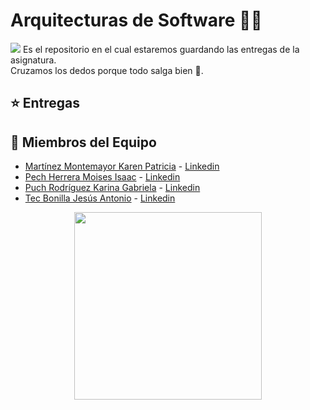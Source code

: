 # Arquitecturas de Software 👨‍💻
<img src="https://i.pinimg.com/originals/ca/26/2e/ca262e0354eea311c41134c3e4bc3bc2.gif">
Es el repositorio en el cual estaremos guardando las entregas de la asignatura. <br>
Cruzamos los dedos porque todo salga bien 🤞.

## ⭐️ Entregas

## 🌟 Miembros del Equipo
- [Martínez Montemayor Karen Patricia]() - [Linkedin](https://www.linkedin.com/in/karen-patricia-martinez-montemayor-92b43828a/?utm_source=share&utm_campaign=share_via&utm_content=profile&utm_medium=android_app)
- [Pech Herrera Moises Isaac]() - [Linkedin](https://www.linkedin.com/in/moises-isaac-pech-herrera-994946206/)
- [Puch Rodríguez Karina Gabriela]() - [Linkedin](https://www.linkedin.com/in/karina-gabriela-puch-rodr%C3%ADguez-74922728a)
- [Tec Bonilla Jesús Antonio]() - [Linkedin](https://www.linkedin.com/in/jes%C3%BAs-tec-20b25428a/)

<p align="center">
<img src="https://i.pinimg.com/originals/8c/c1/5a/8cc15aae15c0316096eb281f558f4e1b.gif" width="300">
</p>

